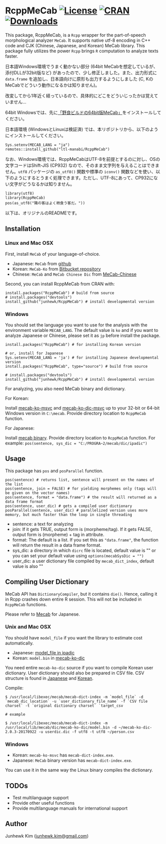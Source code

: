 # RcppMeCab [![License](https://img.shields.io/badge/license-GPL-brightgreen.svg?style=flat)](http://www.gnu.org/licenses/gpl.html) [![CRAN](http://www.r-pkg.org/badges/version/RcppMeCab)](https://cran.r-project.org/package=RcppMeCab) [![Downloads](http://cranlogs.r-pkg.org/badges/RcppMeCab?color=brightgreen)](http://www.r-pkg.org/pkg/RcppMeCab)

This package, RcppMeCab, is a `Rcpp` wrapper for the part-of-speech morphological analyzer `MeCab`. It supports native utf-8 encoding in C++ code and CJK (Chinese, Japanese, and Korean) MeCab library. This package fully utilizes the power `Rcpp` brings `R` computation to analyze texts faster.

日本語Windows環境でうまく動かない部分 (64bit MeCabを想定しているが、添付DLLが32bit版など) があったので、少し修正しました。また、出力形式に `data.frame` を追加し、日本語向けに原形も出力するようにしました (C, KのMeCabでどういう動作になるかは知りません)。

改変してから1年近く経っているので、具体的にどこをどういじったかは覚えていません...

64bit Windowsでは、先に[「野良ビルドの64bit版MeCab」](https://github.com/ikegami-yukino/mecab/releases/download/v0.996.2/mecab-64-0.996.2.exe)をインストールしてください。

日本語環境 (WindowsとLinuxは検証済) では、本リポジトリから、以下のようにインストールしてください。

```
Sys.setenv(MECAB_LANG = "ja")
remotes::install_github("ltl-manabi/RcppMeCab")
```

なお、Windows環境では、RcppMeCabはUTF-8を前提とするのに対し、OSの文字コードはShift-JIS (CP932) なので、そのまま文字列を与えることはできません。`utf8` パッケージの `as_utf8()` 関数や標準の `iconv()` 関数などを使い、以下のようにするとうまく処理できます。ただし、UTF-8にあって、CP932にない文字がどうなるかは知りません。

```
library(utf8)
library(RcppMeCab)
pos(as_utf8("隣の客はよく柿食う客だ。"))
```

以下は、オリジナルのREADMEです。

## Installation

### Linux and Mac OSX

First, install `MeCab` of your language-of-choice.

+ Japanese: `MeCab` from [github](http://taku910.github.io/mecab/)
+ Korean: `MeCab-Ko` from [Bitbucket repository](https://bitbucket.org/eunjeon/mecab-ko)
+ Chinese: `MeCab` and `MeCab Chinese Dic` from [MeCab-Chinese](http://www.52nlp.cn/%E7%94%A8mecab%E6%89%93%E9%80%A0%E4%B8%80%E5%A5%97%E5%AE%9E%E7%94%A8%E7%9A%84%E4%B8%AD%E6%96%87%E5%88%86%E8%AF%8D%E7%B3%BB%E7%BB%9F%E4%B8%89%EF%BC%9Amecab-chinese)

Second, you can install RcppMeCab from CRAN with:

```
install.packages("RcppMeCab") # build from source
# install.packages("devtools")
install_github("junhewk/RcppMeCab") # install developmental version
```

### Windows

You should set the language you want to use for the analysis with the environment variable `MECAB_LANG`. The default value is `ko` and if you want to analyze Japanese or Chinese, please set it as `jp` before install the package.

```
install.packages("RcppMeCab") # for installing Korean version

# or, install for Japanese
Sys.setenv(MECAB_LANG = 'ja') # for installing Japanese developmental version
install.packages("RcppMeCab", type="source") # build from source

# install.packages("devtools")
install_github("junhewk/RcppMeCab") # install developmental version
```

For analyzing, you also need MeCab binary and dictionary.

For Korean:

Install [mecab-ko-msvc](https://github.com/Pusnow/mecab-ko-msvc) and [mecab-ko-dic-msvc](https://github.com/Pusnow/mecab-ko-dic-msvc) up to your 32-bit or 64-bit Windows version in `C:\mecab`. Provide directory location to `RcppMeCab` function.

For Japanese:

Install [mecab binary](https://drive.google.com/uc?export=download&id=0B4y35FiV1wh7WElGUGt6ejlpVXc). Provide directory location to `RcppMeCab` function. For example: `pos(sentence, sys_dic = "C:/PROGRA~2/mecab/dic/ipadic")`

## Usage

This package has `pos` and `posParallel` function.

```
pos(sentence) # returns list, sentence will present on the names of the list
pos(sentence, join = FALSE) # for yielding morphemes only (tags will be given on the vector names)
pos(sentence, format = "data.frame") # the result will returned as a data frame format
pos(sentence, user_dic) # gets a compiled user dictionary 
posParallel(sentence, user_dic) # parallelized version uses more memory, but much faster than the loop in single threading
```

+ sentence: a text for analyzing
+ join: If it gets TRUE, output form is (morpheme/tag). If it gets FALSE, output form is (morpheme) + tag in attribute.
+ format: The default is a list. If you set this as `"data.frame"`, the function will return the result in a data frame format.
+ sys_dic: a directory in which `dicrc` file is located, default value is "" or you can set your default value using `options(mecabSysDic = "")` 
+ user_dic: a user dictionary file compiled by `mecab_dict_index`, default value is also ""

## Compiling User Dictionary

MeCab API has `DictionaryCompiler`, but it contains `die()`. Hence, calling it in Rcpp crashes down entire R session. This will not be included in `RcppMeCab` functions.

Please refer to [Mecab](http://taku910.github.io/mecab/dic.html) for Japanese.

### Unix and Mac OSX

You should have `model_file` if you want the library to estimate cost automatically. 

+ Japanese: [model_file in ipadic](https://drive.google.com/uc?export=download&id=0B4y35FiV1wh7bnc5aFZSTE9qNnM)
+ Korean: `model.bin` in [mecab-ko-dic](https://bitbucket.org/eunjeon/mecab-ko-dic)

You need entire `mecab-ko-dic` source if you want to compile Korean user dictionary. User dictionary should also be prepared in CSV file. CSV structure is found in [Japanese](http://taku910.github.io/mecab/dic.html) and [Korean](https://bitbucket.org/eunjeon/mecab-ko-dic/src/e39e16059b8748c2663ab09195a08293c7063a28/final/user-dic/README.md?fileviewer=file-view-default).

Compile:

```
$ /usr/local/libexec/mecab/mecab-dict-index -m `model_file` -d `mecab_dic_location` -u `user_dictionary_file_name` -f `CSV file charset` -t `original dictionary charset` `target_csv

# example

$ /usr/local/libexec/mecab/mecab-dict-index -m /usr/local/lib/mecab/dic/mecab-ko-dic/model.bin -d ~/mecab-ko-dic-2.0.3-20170922 -u userdic.dic -f utf8 -t utf8 ~/person.csv
```

### Windows

+ Korean: `mecab-ko-msvc` has `mecab-dict-index.exe`.
+ Japanese: `MeCab` binary version has `mecab-dict-index.exe`.

You can use it in the same way the Linux binary compiles the dictionary.

## TODOs

+ Test multilanguage support
+ Provide other useful functions
+ Provide multilanguage manuals for international support

## Author

Junhewk Kim (junhewk.kim@gmail.com)
